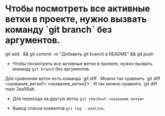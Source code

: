 <h1>Чтобы посмотреть все активные ветки в проекте, нужно вызвать команду `git branch` без аргументов.</h1> 

<p>git add . && git commit -m "Добавить git branch в README" && git push</p> 

- Чтобы посмотреть все активные ветки в проекте, нужно вызвать команду `git branch` без аргументов. 

<p>Для сравнения веток есть команда `git diff`. Можно так сравнить `git diff <название_ветки1> <название_ветки2>`. И так можно сравнить `git diff main 2ea56ab`.</p>

- Для перехода на другую ветку `git checkout <название ветки>`

- Вывод списка коммитов `git log --oneline`.